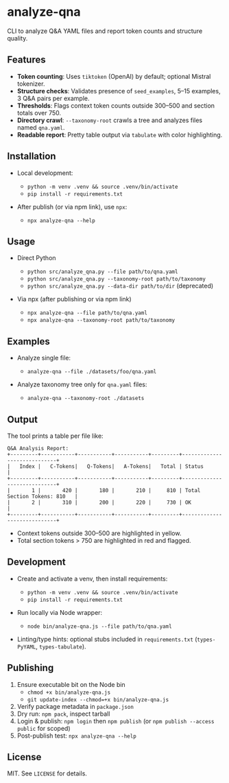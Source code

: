 # analyze-qna

CLI to analyze Q&A YAML files and report token counts and structure quality.

## Features
- **Token counting**: Uses `tiktoken` (OpenAI) by default; optional Mistral tokenizer.
- **Structure checks**: Validates presence of `seed_examples`, 5–15 examples, 3 Q&A pairs per example.
- **Thresholds**: Flags context token counts outside 300–500 and section totals over 750.
- **Directory crawl**: `--taxonomy-root` crawls a tree and analyzes files named `qna.yaml`.
- **Readable report**: Pretty table output via `tabulate` with color highlighting.

## Installation

- Local development:
  - `python -m venv .venv && source .venv/bin/activate`
  - `pip install -r requirements.txt`

- After publish (or via npm link), use `npx`:
  - `npx analyze-qna --help`

## Usage

- Direct Python
  - `python src/analyze_qna.py --file path/to/qna.yaml`
  - `python src/analyze_qna.py --taxonomy-root path/to/taxonomy`
  - `python src/analyze_qna.py --data-dir path/to/dir` (deprecated)

- Via npx (after publishing or via npm link)
  - `npx analyze-qna --file path/to/qna.yaml`
  - `npx analyze-qna --taxonomy-root path/to/taxonomy`

## Examples

- Analyze single file:
  - `analyze-qna --file ./datasets/foo/qna.yaml`

- Analyze taxonomy tree only for `qna.yaml` files:
  - `analyze-qna --taxonomy-root ./datasets`

## Output

The tool prints a table per file like:

```
Q&A Analysis Report:
+---------+-----------+-----------+-----------+---------+-----------------------------+
|   Index |   C-Tokens|   Q-Tokens|   A-Tokens|   Total | Status                      |
+---------+-----------+-----------+-----------+---------+-----------------------------+
|       1 |       420 |       180 |       210 |     810 | Total Section Tokens: 810   |
|       2 |       310 |       200 |       220 |     730 | OK                          |
+---------+-----------+-----------+-----------+---------+-----------------------------+
```

- Context tokens outside 300–500 are highlighted in yellow.
- Total section tokens > 750 are highlighted in red and flagged.

## Development

- Create and activate a venv, then install requirements:
  - `python -m venv .venv && source .venv/bin/activate`
  - `pip install -r requirements.txt`

- Run locally via Node wrapper:
  - `node bin/analyze-qna.js --file path/to/qna.yaml`

- Linting/type hints: optional stubs included in `requirements.txt` (`types-PyYAML`, `types-tabulate`).

## Publishing

1. Ensure executable bit on the Node bin
   - `chmod +x bin/analyze-qna.js`
   - `git update-index --chmod=+x bin/analyze-qna.js`
2. Verify package metadata in `package.json`
3. Dry run: `npm pack`, inspect tarball
4. Login & publish: `npm login` then `npm publish` (or `npm publish --access public` for scoped)
5. Post-publish test: `npx analyze-qna --help`

## License

MIT. See `LICENSE` for details.
